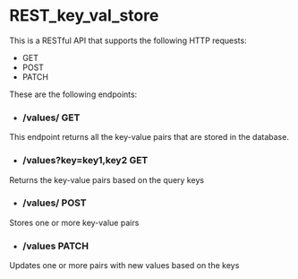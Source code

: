 # REST_key_val_store

This is a RESTful API that supports the following HTTP requests:

- GET
- POST
- PATCH

These are the following endpoints:

 - ### /values/ GET
 This endpoint returns all the key-value pairs that are stored in the database.

 - ### /values?key=key1,key2 GET
 Returns the key-value pairs based on the query keys

 - ### /values/ POST
 Stores one or more key-value pairs

 - ### /values PATCH
 Updates one or more pairs with new values based on the keys
 